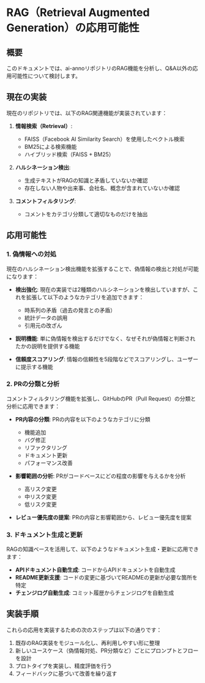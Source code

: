 # RAG（Retrieval Augmented Generation）の応用可能性

## 概要
このドキュメントでは、ai-annoリポジトリのRAG機能を分析し、Q&A以外の応用可能性について検討します。

## 現在の実装
現在のリポジトリでは、以下のRAG関連機能が実装されています：

1. **情報検索（Retrieval）**:
   - FAISS（Facebook AI Similarity Search）を使用したベクトル検索
   - BM25による検索機能
   - ハイブリッド検索（FAISS + BM25）

2. **ハルシネーション検出**:
   - 生成テキストがRAGの知識と矛盾していないか確認
   - 存在しない人物や出来事、会社名、概念が含まれていないか確認

3. **コメントフィルタリング**:
   - コメントをカテゴリ分類して適切なものだけを抽出

## 応用可能性

### 1. 偽情報への対処
現在のハルシネーション検出機能を拡張することで、偽情報の検出と対処が可能になります：

- **検出強化**: 現在の実装では2種類のハルシネーションを検出していますが、これを拡張して以下のようなカテゴリを追加できます：
  - 時系列の矛盾（過去の発言との矛盾）
  - 統計データの誤用
  - 引用元の改ざん

- **説明機能**: 単に偽情報を検出するだけでなく、なぜそれが偽情報と判断されたかの説明を提供する機能

- **信頼度スコアリング**: 情報の信頼性を5段階などでスコアリングし、ユーザーに提示する機能

### 2. PRの分類と分析
コメントフィルタリング機能を拡張し、GitHubのPR（Pull Request）の分類と分析に応用できます：

- **PR内容の分類**: PRの内容を以下のようなカテゴリに分類
  - 機能追加
  - バグ修正
  - リファクタリング
  - ドキュメント更新
  - パフォーマンス改善

- **影響範囲の分析**: PRがコードベースにどの程度の影響を与えるかを分析
  - 高リスク変更
  - 中リスク変更
  - 低リスク変更

- **レビュー優先度の提案**: PRの内容と影響範囲から、レビュー優先度を提案

### 3. ドキュメント生成と更新
RAGの知識ベースを活用して、以下のようなドキュメント生成・更新に応用できます：

- **APIドキュメント自動生成**: コードからAPIドキュメントを自動生成
- **README更新支援**: コードの変更に基づいてREADMEの更新が必要な箇所を特定
- **チェンジログ自動生成**: コミット履歴からチェンジログを自動生成

## 実装手順
これらの応用を実装するための次のステップは以下の通りです：

1. 既存のRAG実装をモジュール化し、再利用しやすい形に整理
2. 新しいユースケース（偽情報対処、PR分類など）ごとにプロンプトとフローを設計
3. プロトタイプを実装し、精度評価を行う
4. フィードバックに基づいて改善を繰り返す
